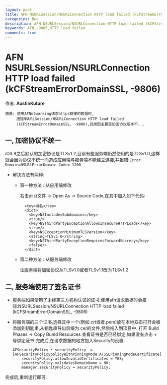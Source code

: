```yaml
---
layout: post
title: AFN NSURLSession/NSURLConnection HTTP load failed (kCFStreamErrorDomainSSL, -9806)
categories: Bug
description: AFN NSURLSession/NSURLConnection HTTP load failed (kCFStreamErrorDomainSSL, -9806)
keywords: AFN,-9806,HTTP load failed
comments: true
---
```



# AFN NSURLSession/NSURLConnection HTTP load failed (kCFStreamErrorDomainSSL, -9806)

作者: **AustinKuture**

```
摘要: 使用AFNetworking请求https链接的数据时,
     报错NSURLSession/NSURLConnection HTTP load failed 
     (kCFStreamErrorDomainSSL, -9806),其原因主要是加密协议版本不...
```

## 一,  加密协议不统一

iOS 9之后默认的加密协议是TLSv1.2,目前有些服务端仍然使用的是TLSv1.0,这样就会因为协议不统一而造成应用端与服务端不能建立连接,并报错:`Error Domain=NSURLErrorDomain Code=-1200`

- 解决方法有两种:

  - 第一种方法 : 从应用端修改

    右击plist文件 -> Open As -> Source Code,在其中加入如下代码:                   

    ```
      <key>域名</key>  
      <dict>
        <key>NSIncludesSubdomains</key>
        <true/>
        <key>NSThirdPartyExceptionAllowsInsecureHTTPLoads</key>
        <true/>
        <key>NSExceptionMinimumTLSVersion</key>
        <string>TLSv1.0</string>
        <key>NSThirdPartyExceptionRequiresForwardSecrecy</key>
        <false/>
      </dict>
    ```

  - 第二种方法 : 从服务端修改

    让服务端将加密协议从TLSv1.0或者TLSv1.1改为TLSv1.2       

## 二, 服务端使用了签名证书

- 服务端如果使用了未经第三方机构认证的证书,使用afn请求数据时会报错:NSURLSession/NSURLConnection HTTP load failed (kCFStreamErrorDomainSSL, -9806)

- 将服务端的三个证书,选择其中一个(例如.crt或者.pem)放在本地双击打开会被添加到钥匙串,从钥匙串导出后缀为.cer的文件,然后拖入到项目中. 打开 Build Phases -> Copy Bunld Resources 查看证书是否已经绑定,如果没有点击 + 号绑定证书.完成后,在请求数据的地方加入Security的设置:

  ```
  AFSecurityPolicy * securityPolicy  = [AFSecurityPolicypolicyWithPinningMode:AFSSLPinningModeCertificate];  
      securityPolicy.allowInvalidCertificates = YES;  
      securityPolicy.validatesDomainName = NO;  
      manager.securityPolicy = securityPolicy; 
  ```

完成后,重新运行即可.